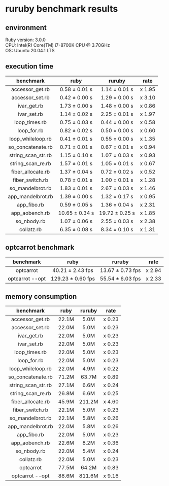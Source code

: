 # ruruby benchmark results

## environment

Ruby version: 3.0.0  
CPU: Intel(R) Core(TM) i7-8700K CPU @ 3.70GHz  
OS: Ubuntu 20.04.1 LTS

## execution time

|     benchmark      |      ruby      |     ruruby     |  rate  |
| :----------------: | :------------: | :------------: | :----: |
|  accessor_get.rb   | 0.58 ± 0.01 s  | 1.14 ± 0.01 s  | x 1.95 |
|  accessor_set.rb   | 0.42 ± 0.00 s  | 1.29 ± 0.00 s  | x 3.10 |
|    ivar_get.rb     | 1.73 ± 0.00 s  | 1.48 ± 0.00 s  | x 0.86 |
|    ivar_set.rb     | 1.14 ± 0.02 s  | 2.25 ± 0.01 s  | x 1.97 |
|   loop_times.rb    | 0.75 ± 0.03 s  | 0.44 ± 0.00 s  | x 0.58 |
|    loop_for.rb     | 0.82 ± 0.02 s  | 0.50 ± 0.00 s  | x 0.60 |
| loop_whileloop.rb  | 0.41 ± 0.01 s  | 0.55 ± 0.00 s  | x 1.35 |
| so_concatenate.rb  | 0.71 ± 0.01 s  | 0.67 ± 0.01 s  | x 0.94 |
| string_scan_str.rb | 1.15 ± 0.10 s  | 1.07 ± 0.03 s  | x 0.93 |
| string_scan_re.rb  | 1.57 ± 0.01 s  | 1.05 ± 0.01 s  | x 0.67 |
| fiber_allocate.rb  | 1.37 ± 0.04 s  | 0.72 ± 0.02 s  | x 0.52 |
|  fiber_switch.rb   | 0.78 ± 0.01 s  | 1.00 ± 0.01 s  | x 1.28 |
|  so_mandelbrot.rb  | 1.83 ± 0.01 s  | 2.67 ± 0.03 s  | x 1.46 |
| app_mandelbrot.rb  | 1.39 ± 0.00 s  | 1.32 ± 0.17 s  | x 0.95 |
|    app_fibo.rb     | 0.59 ± 0.05 s  | 1.36 ± 0.04 s  | x 2.31 |
|   app_aobench.rb   | 10.65 ± 0.34 s | 19.72 ± 0.25 s | x 1.85 |
|    so_nbody.rb     | 1.07 ± 0.06 s  | 2.55 ± 0.03 s  | x 2.38 |
|     collatz.rb     | 6.35 ± 0.08 s  | 8.34 ± 0.10 s  | x 1.31 |

## optcarrot benchmark

|    benchmark    |       ruby        |      ruruby      |  rate  |
| :-------------: | :---------------: | :--------------: | :----: |
|    optcarrot    | 40.21 ± 2.43 fps  | 13.67 ± 0.73 fps | x 2.94 |
| optcarrot --opt | 129.23 ± 0.60 fps | 55.54 ± 6.03 fps | x 2.33 |

## memory consumption

|     benchmark      | ruby  | ruruby |  rate  |
| :----------------: | :---: | :----: | :----: |
|  accessor_get.rb   | 22.1M |  5.0M  | x 0.23 |
|  accessor_set.rb   | 22.0M |  5.0M  | x 0.23 |
|    ivar_get.rb     | 22.0M |  5.0M  | x 0.23 |
|    ivar_set.rb     | 22.0M |  5.0M  | x 0.23 |
|   loop_times.rb    | 22.0M |  5.0M  | x 0.23 |
|    loop_for.rb     | 22.0M |  5.0M  | x 0.23 |
| loop_whileloop.rb  | 22.0M |  4.9M  | x 0.22 |
| so_concatenate.rb  | 71.2M | 63.7M  | x 0.89 |
| string_scan_str.rb | 27.1M |  6.6M  | x 0.24 |
| string_scan_re.rb  | 26.8M |  6.6M  | x 0.25 |
| fiber_allocate.rb  | 45.9M | 211.2M | x 4.60 |
|  fiber_switch.rb   | 22.1M |  5.0M  | x 0.23 |
|  so_mandelbrot.rb  | 22.1M |  5.8M  | x 0.26 |
| app_mandelbrot.rb  | 22.0M |  5.8M  | x 0.26 |
|    app_fibo.rb     | 22.0M |  5.0M  | x 0.23 |
|   app_aobench.rb   | 22.6M |  8.2M  | x 0.36 |
|    so_nbody.rb     | 22.0M |  5.4M  | x 0.24 |
|     collatz.rb     | 22.0M |  5.0M  | x 0.23 |
|     optcarrot      | 77.5M | 64.2M  | x 0.83 |
|  optcarrot --opt   | 88.6M | 811.6M | x 9.16 |
